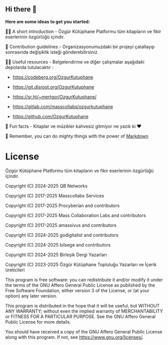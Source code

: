 ## Hi there 👋

**Here are some ideas to get you started:**

🙋‍♀️ A short introduction - Özgür Kütüphane Platformu tüm kitapların ve fikir eserlerinin özgürlüğü içindir.

🌈 Contribution guidelines - Organizasyonumuzdaki bir projeyi çatallayıp sonrasında değişiklik isteği gönderebilirsiniz.

👩‍💻 Useful resources - Belgelendirme ve diğer çalışmalar aşağıdaki depolarda tutulacaktır :

* https://codeberg.org/OzgurKutuphane 

* https://git.disroot.org/OzgurKutuphane

* https://sr.ht/~mertgor/OzgurKutuphane/ 

* https://gitlab.com/masscollabs/ozgurkutuphane

* https://github.com/OzgurKutuphane

🍿 Fun facts - Kitaplar ve müzikler kahvesiz gitmiyor ne yazık ki ❤️ 

🧙 Remember, you can do mighty things with the power of [Markdown](https://docs.github.com/github/writing-on-github/getting-started-with-writing-and-formatting-on-github/basic-writing-and-formatting-syntax)

# License

Özgür Kütüphane Platformu tüm kitapların ve fikir eserlerinin özgürlüğü içindir.

Copyright (C) 2024-2025 QB Networks

Copyright (C) 2017-2025 Masscollabs Services

Copyright (C) 2017-2025 Procyberian and contributors

Copyright (C) 2017-2025 Mass Collaboration Labs and contributors

Copyright (C) 2017-2025 amassivus and contributors

Copyright (C) 2024-2025 godigitalist and contributors

Copyright (C) 2024-2025 bilsege and contributors

Copyright (C) 2024-2025 Birleşik Dergi Yazarları

Copyright (C) 2023-2025 Özgür Kütüphane Topluluğu Yazarları ve İçerik üreticileri

This program is free software: you can redistribute it and/or modify
it under the terms of the GNU Affero General Public License as published
by the Free Software Foundation, either version 3 of the License, or
(at your option) any later version.

This program is distributed in the hope that it will be useful,
but WITHOUT ANY WARRANTY; without even the implied warranty of
MERCHANTABILITY or FITNESS FOR A PARTICULAR PURPOSE.  See the
GNU Affero General Public License for more details.

You should have received a copy of the GNU Affero General Public License
along with this program.  If not, see <https://www.gnu.org/licenses/>.

